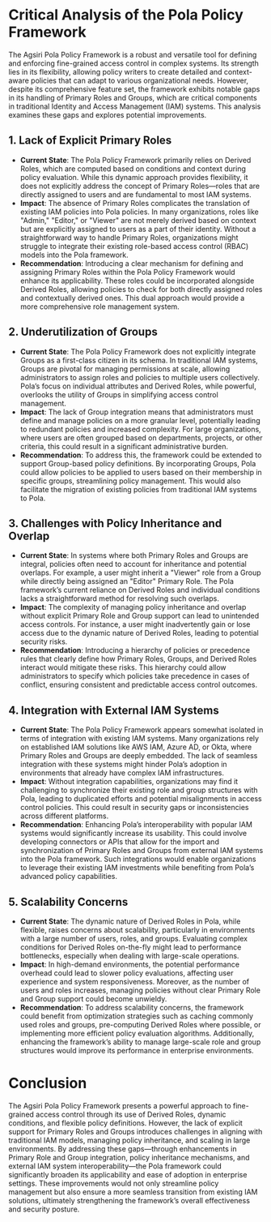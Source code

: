 # Critical Analysis of the Pola Policy Framework

The Agsiri Pola Policy Framework is a robust and versatile tool for defining and enforcing fine-grained access control in complex systems. Its strength lies in its flexibility, allowing policy writers to create detailed and context-aware policies that can adapt to various organizational needs. However, despite its comprehensive feature set, the framework exhibits notable gaps in its handling of Primary Roles and Groups, which are critical components in traditional Identity and Access Management (IAM) systems. This analysis examines these gaps and explores potential improvements.

## 1. **Lack of Explicit Primary Roles**
   - **Current State**: The Pola Policy Framework primarily relies on Derived Roles, which are computed based on conditions and context during policy evaluation. While this dynamic approach provides flexibility, it does not explicitly address the concept of Primary Roles—roles that are directly assigned to users and are fundamental to most IAM systems.
   - **Impact**: The absence of Primary Roles complicates the translation of existing IAM policies into Pola policies. In many organizations, roles like "Admin," "Editor," or "Viewer" are not merely derived based on context but are explicitly assigned to users as a part of their identity. Without a straightforward way to handle Primary Roles, organizations might struggle to integrate their existing role-based access control (RBAC) models into the Pola framework.
   - **Recommendation**: Introducing a clear mechanism for defining and assigning Primary Roles within the Pola Policy Framework would enhance its applicability. These roles could be incorporated alongside Derived Roles, allowing policies to check for both directly assigned roles and contextually derived ones. This dual approach would provide a more comprehensive role management system.

## 2. **Underutilization of Groups**
   - **Current State**: The Pola Policy Framework does not explicitly integrate Groups as a first-class citizen in its schema. In traditional IAM systems, Groups are pivotal for managing permissions at scale, allowing administrators to assign roles and policies to multiple users collectively. Pola’s focus on individual attributes and Derived Roles, while powerful, overlooks the utility of Groups in simplifying access control management.
   - **Impact**: The lack of Group integration means that administrators must define and manage policies on a more granular level, potentially leading to redundant policies and increased complexity. For large organizations, where users are often grouped based on departments, projects, or other criteria, this could result in a significant administrative burden.
   - **Recommendation**: To address this, the framework could be extended to support Group-based policy definitions. By incorporating Groups, Pola could allow policies to be applied to users based on their membership in specific groups, streamlining policy management. This would also facilitate the migration of existing policies from traditional IAM systems to Pola.

## 3. **Challenges with Policy Inheritance and Overlap**
   - **Current State**: In systems where both Primary Roles and Groups are integral, policies often need to account for inheritance and potential overlaps. For example, a user might inherit a "Viewer" role from a Group while directly being assigned an "Editor" Primary Role. The Pola framework’s current reliance on Derived Roles and individual conditions lacks a straightforward method for resolving such overlaps.
   - **Impact**: The complexity of managing policy inheritance and overlap without explicit Primary Role and Group support can lead to unintended access controls. For instance, a user might inadvertently gain or lose access due to the dynamic nature of Derived Roles, leading to potential security risks.
   - **Recommendation**: Introducing a hierarchy of policies or precedence rules that clearly define how Primary Roles, Groups, and Derived Roles interact would mitigate these risks. This hierarchy could allow administrators to specify which policies take precedence in cases of conflict, ensuring consistent and predictable access control outcomes.

## 4. **Integration with External IAM Systems**
   - **Current State**: The Pola Policy Framework appears somewhat isolated in terms of integration with existing IAM systems. Many organizations rely on established IAM solutions like AWS IAM, Azure AD, or Okta, where Primary Roles and Groups are deeply embedded. The lack of seamless integration with these systems might hinder Pola’s adoption in environments that already have complex IAM infrastructures.
   - **Impact**: Without integration capabilities, organizations may find it challenging to synchronize their existing role and group structures with Pola, leading to duplicated efforts and potential misalignments in access control policies. This could result in security gaps or inconsistencies across different platforms.
   - **Recommendation**: Enhancing Pola’s interoperability with popular IAM systems would significantly increase its usability. This could involve developing connectors or APIs that allow for the import and synchronization of Primary Roles and Groups from external IAM systems into the Pola framework. Such integrations would enable organizations to leverage their existing IAM investments while benefiting from Pola’s advanced policy capabilities.

## 5. **Scalability Concerns**
   - **Current State**: The dynamic nature of Derived Roles in Pola, while flexible, raises concerns about scalability, particularly in environments with a large number of users, roles, and groups. Evaluating complex conditions for Derived Roles on-the-fly might lead to performance bottlenecks, especially when dealing with large-scale operations.
   - **Impact**: In high-demand environments, the potential performance overhead could lead to slower policy evaluations, affecting user experience and system responsiveness. Moreover, as the number of users and roles increases, managing policies without clear Primary Role and Group support could become unwieldy.
   - **Recommendation**: To address scalability concerns, the framework could benefit from optimization strategies such as caching commonly used roles and groups, pre-computing Derived Roles where possible, or implementing more efficient policy evaluation algorithms. Additionally, enhancing the framework’s ability to manage large-scale role and group structures would improve its performance in enterprise environments.

# Conclusion

The Agsiri Pola Policy Framework presents a powerful approach to fine-grained access control through its use of Derived Roles, dynamic conditions, and flexible policy definitions. However, the lack of explicit support for Primary Roles and Groups introduces challenges in aligning with traditional IAM models, managing policy inheritance, and scaling in large environments. By addressing these gaps—through enhancements in Primary Role and Group integration, policy inheritance mechanisms, and external IAM system interoperability—the Pola framework could significantly broaden its applicability and ease of adoption in enterprise settings. These improvements would not only streamline policy management but also ensure a more seamless transition from existing IAM solutions, ultimately strengthening the framework’s overall effectiveness and security posture.
